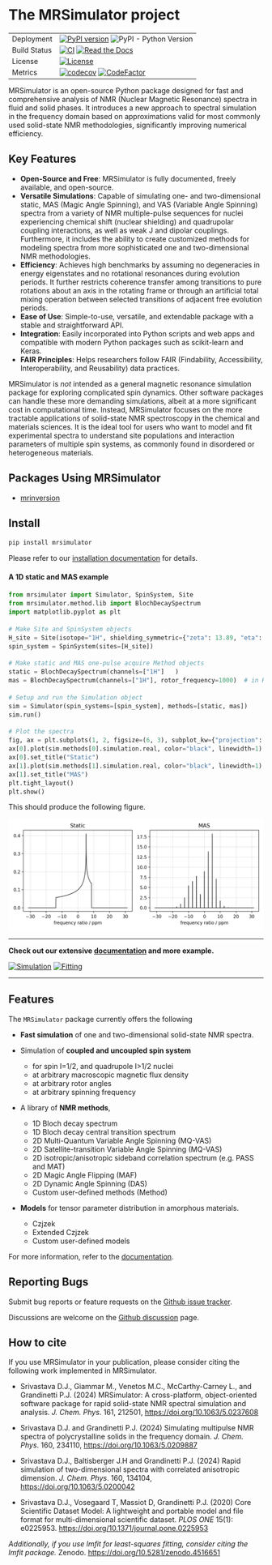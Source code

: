 # The MRSimulator project

|              |                                                                                                                                                                                                                                                                                                                                                                            |
| ------------ | -------------------------------------------------------------------------------------------------------------------------------------------------------------------------------------------------------------------------------------------------------------------------------------------------------------------------------------------------------------------------- |
| Deployment   | [![PyPI version](https://img.shields.io/pypi/v/mrsimulator.svg?style=flat&logo=pypi&logoColor=white)](https://pypi.python.org/pypi/mrsimulator) ![PyPI - Python Version](https://img.shields.io/pypi/pyversions/mrsimulator)                                                                                                                                               |
| Build Status | [![CI](https://github.com/deepanshs/mrsimulator/actions/workflows/continuous-integration-pip.yml/badge.svg?branch=master)](https://github.com/deepanshs/mrsimulator/actions/workflows/continuous-integration-pip.yml) [![Read the Docs](https://img.shields.io/readthedocs/mrsimulator)](https://mrsimulator.readthedocs.io/en/latest/) |
| License      | [![License](https://img.shields.io/badge/License-BSD%203--Clause-blue.svg)](https://opensource.org/licenses/BSD-3-Clause)                                                                                                                                                                                                                                                  |
| Metrics      | [![codecov](https://codecov.io/gh/deepanshs/mrsimulator/branch/master/graph/badge.svg)](https://codecov.io/gh/deepanshs/mrsimulator) [![CodeFactor](https://www.codefactor.io/repository/github/deepanshs/mrsimulator/badge)](https://www.codefactor.io/repository/github/deepanshs/mrsimulator)                                                                           |

MRSimulator is an open-source Python package designed for fast and comprehensive analysis of NMR (Nuclear Magnetic Resonance) spectra in fluid and solid phases. It introduces a new approach to spectral simulation in the frequency domain based on approximations valid for most commonly used solid-state NMR methodologies, significantly improving numerical efficiency.

## Key Features

- **Open-Source and Free**: MRSimulator is fully documented, freely available, and open-source.
- **Versatile Simulations**: Capable of simulating one- and two-dimensional static, MAS (Magic Angle Spinning), and VAS (Variable Angle Spinning) spectra from a variety of NMR multiple-pulse sequences for nuclei experiencing chemical shift (nuclear shielding) and quadrupolar coupling interactions, as well as weak J and dipolar couplings.  Furthermore, it includes the ability to create customized methods for modeling spectra from more sophisticated one and two-dimensional NMR methodologies.
- **Efficiency**: Achieves high benchmarks by assuming no degeneracies in energy eigenstates and no rotational resonances during evolution periods.  It further restricts coherence transfer among transitions to pure rotations about an axis in the rotating frame or through an artificial total mixing operation between selected transitions of adjacent free evolution periods.
- **Ease of Use**: Simple-to-use, versatile, and extendable package with a stable and straightforward API.
- **Integration**: Easily incorporated into Python scripts and web apps and compatible with modern Python packages such as scikit-learn and Keras.
- **FAIR Principles**: Helps researchers follow FAIR (Findability, Accessibility, Interoperability, and Reusability) data practices.

MRSimulator is *not* intended as a general magnetic resonance simulation package for exploring complicated spin dynamics. Other software packages can handle these more demanding simulations, albeit at a more significant cost in computational time. Instead, MRSimulator focuses on the more tractable applications of solid-state NMR spectroscopy in the chemical and materials sciences. It is the ideal tool for users who want to model and fit experimental spectra to understand site populations and interaction parameters of multiple spin systems, as commonly found in disordered or heterogeneous materials.

## Packages Using MRSimulator

- [mrinversion](https://mrinversion.readthedocs.io/en/stable/)


## Install

```sh
pip install mrsimulator
```

Please refer to our [installation documentation](https://mrsimulator.readthedocs.io/en/stable/installation/users.html) for details.

#### A 1D static and MAS example

```py
from mrsimulator import Simulator, SpinSystem, Site
from mrsimulator.method.lib import BlochDecaySpectrum
import matplotlib.pyplot as plt

# Make Site and SpinSystem objects
H_site = Site(isotope="1H", shielding_symmetric={"zeta": 13.89, "eta": 0.25})
spin_system = SpinSystem(sites=[H_site])

# Make static and MAS one-pulse acquire Method objects
static = BlochDecaySpectrum(channels=["1H"]   )
mas = BlochDecaySpectrum(channels=["1H"], rotor_frequency=1000)  # in Hz

# Setup and run the Simulation object
sim = Simulator(spin_systems=[spin_system], methods=[static, mas])
sim.run()

# Plot the spectra
fig, ax = plt.subplots(1, 2, figsize=(6, 3), subplot_kw={"projection": "csdm"})
ax[0].plot(sim.methods[0].simulation.real, color="black", linewidth=1)
ax[0].set_title("Static")
ax[1].plot(sim.methods[1].simulation.real, color="black", linewidth=1)
ax[1].set_title("MAS")
plt.tight_layout()
plt.show()
```

This should produce the following figure.

<img src="docs/_static/test_file.png" width="800" />

<!-- ![alt text](docs/_static/test_file.png) -->

---

**Check out our extensive [documentation](https://mrsimulator.readthedocs.io/en/stable/index.html) and more example.**

[![Simulation](https://img.shields.io/badge/View-Simulation%20Examples-Purple?s=small)](https://mrsimulator.readthedocs.io/en/stable/examples/index.html)
[![Fitting](https://img.shields.io/badge/View-Fitting%20Examples-Purple?s=small)](https://mrsimulator.readthedocs.io/en/stable/fitting/index.html)

---

## Features

The `MRSimulator` package currently offers the following

- **Fast simulation** of one and two-dimensional solid-state NMR spectra.

- Simulation of **coupled and uncoupled spin system**

  - for spin I=1/2, and quadrupole I>1/2 nuclei
  - at arbitrary macroscopic magnetic flux density
  - at arbitrary rotor angles
  - at arbitrary spinning frequency

- A library of **NMR methods**,

  - 1D Bloch decay spectrum
  - 1D Bloch decay central transition spectrum
  - 2D Multi-Quantum Variable Angle Spinning (MQ-VAS)
  - 2D Satellite-transition Variable Angle Spinning (MQ-VAS)
  - 2D isotropic/anisotropic sideband correlation spectrum (e.g. PASS and MAT)
  - 2D Magic Angle Flipping (MAF)
  - 2D Dynamic Angle Spinning (DAS)
  - Custom user-defined methods (Method)

- **Models** for tensor parameter distribution in amorphous materials.

  - Czjzek
  - Extended Czjzek
  - Custom user-defined models

For more information, refer to the
[documentation](https://mrsimulator.readthedocs.io/en/stable/).

## Reporting Bugs

Submit bug reports or feature requests on the [Github issue tracker](https://github.com/deepanshs/mrsimulator/issues).

Discussions are welcome on the [Github discussion](https://github.com/deepanshs/mrsimulator/discussions) page.

## How to cite

If you use MRSimulator in your publication, please consider citing the following work implemented in MRSimulator.

- Srivastava D.J., Giammar M., Venetos M.C., McCarthy-Carney L., and Grandinetti P.J. (2024) MRSimulator: A cross-platform, object-oriented software package for rapid solid-state NMR spectral simulation and analysis. *J. Chem. Phys*. 161, 212501, https://doi.org/10.1063/5.0237608

- Srivastava D.J. and Grandinetti P.J. (2024) Simulating multipulse NMR spectra of polycrystalline solids in the frequency domain. *J. Chem. Phys*. 160, 234110, https://doi.org/10.1063/5.0209887

- Srivastava D.J., Baltisberger J.H and Grandinetti P.J. (2024) Rapid simulation of two-dimensional spectra with correlated anisotropic dimension. *J. Chem. Phys*. 160, 134104, https://doi.org/10.1063/5.0200042

- Srivastava D.J., Vosegaard T, Massiot D, Grandinetti P.J. (2020) Core Scientific Dataset Model: A lightweight and portable model and file format for multi-dimensional scientific dataset. *PLOS ONE* 15(1): e0225953. https://doi.org/10.1371/journal.pone.0225953

_Additionally, if you use lmfit for least-squares fitting, consider citing the lmfit package._ Zenodo. https://doi.org/10.5281/zenodo.4516651
